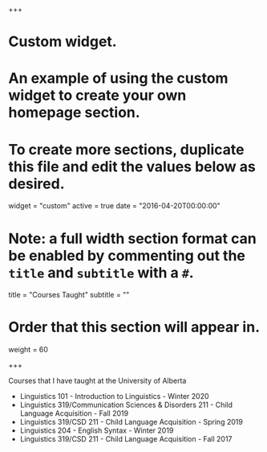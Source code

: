 +++
# Custom widget.
# An example of using the custom widget to create your own homepage section.
# To create more sections, duplicate this file and edit the values below as desired.
widget = "custom"
active = true
date = "2016-04-20T00:00:00"

# Note: a full width section format can be enabled by commenting out the `title` and `subtitle` with a `#`.
title = "Courses Taught"
subtitle = ""

# Order that this section will appear in.
weight = 60

+++

Courses that I have taught at the University of Alberta

- Linguistics 101 - Introduction to Linguistics - Winter 2020
- Linguistics 319/Communication Sciences \& Disorders 211 - Child Language Acquisition - Fall 2019
- Linguistics 319/CSD 211 - Child Language Acquisition - Spring 2019
- Linguistics 204 - English Syntax - Winter 2019
- Linguistics 319/CSD 211 - Child Language Acquisition - Fall 2017